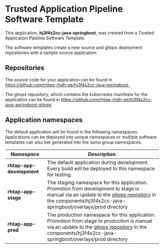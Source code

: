 # Trusted Application Pipeline Software Template

This application, **hj3f4s2cc-java-springboot**, was created from a Trusted Application Pipeline Software Template.

The software templates create a new source and gitops deployment repositories with a sample source application. 

## Repositories

The source code for your application can be found in [https://github.com/rhtap-rhdh-qe/hj3f4s2cc-java-springboot ](https://github.com/rhtap-rhdh-qe/hj3f4s2cc-java-springboot ).
 
The gitops repository, which contains the kubernetes manifests for the application can be found in 
[https://github.com/rhtap-rhdh-qe/hj3f4s2cc-java-springboot-gitops ](https://github.com/rhtap-rhdh-qe/hj3f4s2cc-java-springboot-gitops ) 

## Application namespaces 

The default application will be found in the following namespaces. Applications can be deployed into unique namespaces or multiple software templates can also bet generated into the same group namespaces.  

|  Namespace   |  Description   |  
| -------- | -------- |   
| **rhtap-app-development** | The default application during development. Every build will be deployed to this namespace for testing. | 
| **rhtap-app-stage** | The staging namespace for this application. Promotion from development to stage is manual via an update to the [gitops repository](https://github.com/rhtap-rhdh-qe/hj3f4s2cc-java-springboot-gitops ) in the components/hj3f4s2cc-java-springboot/overlays/prod directory |  
| **rhtap-app-prod** | The production namespace for this application. Promotion from stage to production is manual via an update to the [gitops repository](https://github.com/rhtap-rhdh-qe/hj3f4s2cc-java-springboot-gitops ) in the components/hj3f4s2cc-java-springboot/overlays/prod directory | 